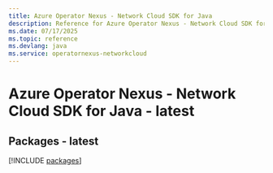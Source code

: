 ```yaml
---
title: Azure Operator Nexus - Network Cloud SDK for Java
description: Reference for Azure Operator Nexus - Network Cloud SDK for Java
ms.date: 07/17/2025
ms.topic: reference
ms.devlang: java
ms.service: operatornexus-networkcloud
---
```

# Azure Operator Nexus - Network Cloud SDK for Java - latest
## Packages - latest
[!INCLUDE [packages](operator-nexus---network-cloud-index.md)]